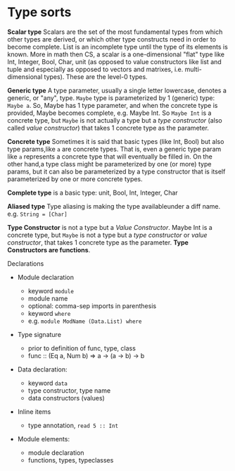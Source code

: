 # Type sorts

**Scalar type** 
Scalars are the set of the most fundamental types from which other types are derived, or which other type constructs need in order to become complete.
List is an incomplete type until the type of its elements is known.
More in math then CS, a scalar is a one-dimensional "flat" type like Int, Integer, Bool, Char, unit (as opposed to value constructors like list and tuple and especially as opposed to vectors and matrixes, i.e. multi-dimensional types). These are the level-0 types.

**Generic type**
A type parameter, usually a single letter lowercase, denotes a generic, or "any", type. `Maybe` type is parameterized by 1 (generic) type: `Maybe a`. So, Maybe has 1 type parameter, and when the concrete type is provided, Maybe becomes complete, e.g. Maybe Int. So `Maybe Int` is a concrete type, but `Maybe` is not actually a type but a *type constructor* (also called *value constructor*) that takes 1 concrete type as the parameter.

**Concrete type**
Sometimes it is said that basic types (like Int, Bool) but also type params,like `a` are concrete types. That is, even a generic type param like `a` represents a concrete type that will eventually be filled in. On the other hand,a type class might be parameterized by one (or more) type params, but it can also be parameterized by a type constructor that is itself parameterized by one or more concrete types.

**Complete type** 
is a basic type: unit, Bool, Int, Integer, Char

**Aliased type** 
Type aliasing is making the type availableunder a diff name.
e.g. `String = [Char]`

**Type Constructor** 
is not a type but a *Value Constructor*. Maybe Int is a concrete type, but `Maybe` is not a type but a *type constructor* or *value constructor*, that takes 1 concrete type as the parameter. **Type Constructors are functions**.


Declarations

* Module declaration
  - keyword `module`
  - module name
  - optional: comma-sep imports in parenthesis
  - keyword `where`
  - e.g. `module ModName (Data.List) where`

* Type signature
  - prior to definition of func, type, class
  - func :: (Eq a, Num b) => a -> (a -> b) -> b

* Data declaration:
  - keyword `data`
  - type constructor, type name
  - data constructors (values)

* Inline items
  - type annotation, `read 5 :: Int`

* Module elements:
  - module declaration
  - functions, types, typeclasses
